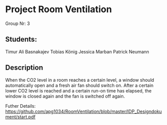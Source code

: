 # Project Room Ventilation

Group Nr: 3

## Students:  

Timur Ali Basnakajev
Tobias König
Jessica Marban
Patrick Neumann

## Description

When the CO2 level in a room reaches a certain level, a window should automatically
open and a fresh air fan should switch on. After a certain lower CO2 level is reached and
a certain run-on time has elapsed, the window is closed again and the fan is switched off
again.

Futher Details: https://github.com/apg1034/RoomVentilation/blob/master/IDP_Designdokument/start.pdf


